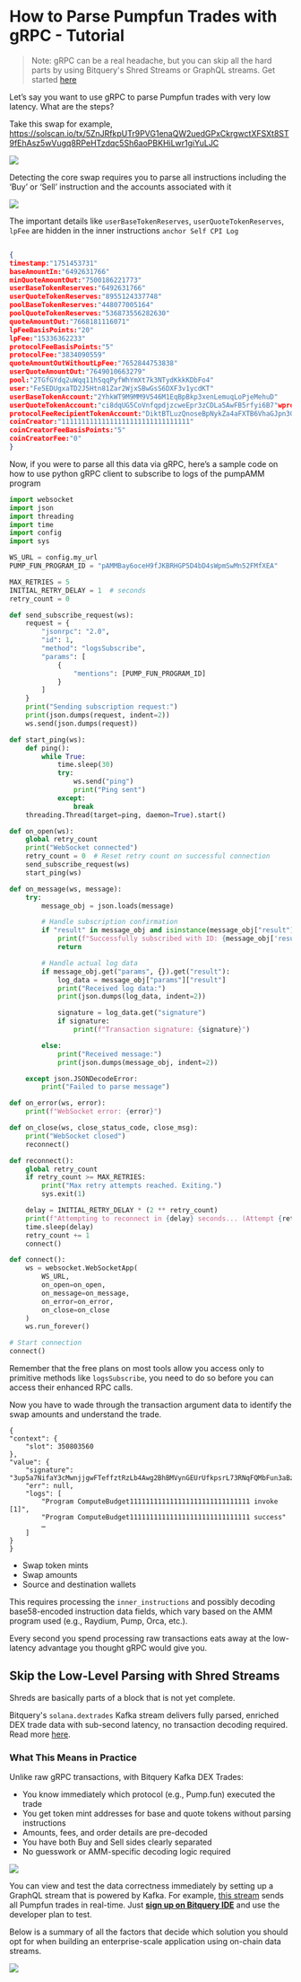 # How to Parse Pumpfun Trades with gRPC - Tutorial

> Note: gRPC can be a real headache, but you can skip all the hard parts by using Bitquery's Shred Streams or GraphQL streams. Get started [here](https://ide.bitquery.io/Pumpfun-DEX-Trades-stream)

Let’s say you want to use gRPC to parse Pumpfun trades with very low latency. What are the steps?

Take this swap for example, https://solscan.io/tx/5ZnJRfkpUTr9PVG1enaQW2uedGPxCkrgwctXFSXt8ST9fEhAsz5wVugq8RPeHTzdqc5Sh6aoPBKHiLwr1giYuLJC

![](/solscan.png)

Detecting the core swap requires you to parse all instructions including the ‘Buy’ or ‘Sell’ instruction and the accounts associated with it

![](/solscanlog.png)

The important details like `userBaseTokenReserves`, `userQuoteTokenReserves`, `lpFee` are hidden in the inner instructions `anchor Self CPI Log`

```JSON

{
timestamp:"1751453731"
baseAmountIn:"6492631766"
minQuoteAmountOut:"7500186221773"
userBaseTokenReserves:"6492631766"
userQuoteTokenReserves:"8955124337748"
poolBaseTokenReserves:"448077005164"
poolQuoteTokenReserves:"536873556282630"
quoteAmountOut:"7668181116071"
lpFeeBasisPoints:"20"
lpFee:"15336362233"
protocolFeeBasisPoints:"5"
protocolFee:"3834090559"
quoteAmountOutWithoutLpFee:"7652844753838"
userQuoteAmountOut:"7649010663279"
pool:"2TGfGYdq2uWqq11hSqqPyfWhYmXt7k3NTydKkkKDbFo4"
user:"Fe5EDUgxaTD2J5Htn81Zar2WjxSBwGsS6DXF3v1ycdKT"
userBaseTokenAccount:"2YhkWT9M9MM9V546M1EqBpBkp3xenLemuqLoPjeMehuD"
userQuoteTokenAccount:"ci8dqUG5CoVnfqpdjzcweEpr3zCDLa5AwFB5rfyi6B7"wprotocolFeeRecipient:"7VtfL8fvgNfhz17qKRMjzQEXgbdpnHHHQRh54R9jP2RJ"
protocolFeeRecipientTokenAccount:"DiktBTLuzQnoseBpNykZa4aFXTB6VhaGJpn3CrHEBDGd"
coinCreator:"11111111111111111111111111111111"
coinCreatorFeeBasisPoints:"5"
coinCreatorFee:"0"
}

```

Now, if you were to parse all this data via gRPC, here’s a sample code on how to use python gRPC client to subscribe to logs of the pumpAMM program

```python
import websocket
import json
import threading
import time
import config
import sys

WS_URL = config.my_url
PUMP_FUN_PROGRAM_ID = "pAMMBay6oceH9fJKBRHGP5D4bD4sWpmSwMn52FMfXEA"

MAX_RETRIES = 5
INITIAL_RETRY_DELAY = 1  # seconds
retry_count = 0

def send_subscribe_request(ws):
    request = {
        "jsonrpc": "2.0",
        "id": 1,
        "method": "logsSubscribe",
        "params": [
            {
                "mentions": [PUMP_FUN_PROGRAM_ID]
            }
        ]
    }
    print("Sending subscription request:")
    print(json.dumps(request, indent=2))
    ws.send(json.dumps(request))

def start_ping(ws):
    def ping():
        while True:
            time.sleep(30)
            try:
                ws.send("ping")
                print("Ping sent")
            except:
                break
    threading.Thread(target=ping, daemon=True).start()

def on_open(ws):
    global retry_count
    print("WebSocket connected")
    retry_count = 0  # Reset retry count on successful connection
    send_subscribe_request(ws)
    start_ping(ws)

def on_message(ws, message):
    try:
        message_obj = json.loads(message)

        # Handle subscription confirmation
        if "result" in message_obj and isinstance(message_obj["result"], int):
            print(f"Successfully subscribed with ID: {message_obj['result']}")
            return

        # Handle actual log data
        if message_obj.get("params", {}).get("result"):
            log_data = message_obj["params"]["result"]
            print("Received log data:")
            print(json.dumps(log_data, indent=2))

            signature = log_data.get("signature")
            if signature:
                print(f"Transaction signature: {signature}")

        else:
            print("Received message:")
            print(json.dumps(message_obj, indent=2))

    except json.JSONDecodeError:
        print("Failed to parse message")

def on_error(ws, error):
    print(f"WebSocket error: {error}")

def on_close(ws, close_status_code, close_msg):
    print("WebSocket closed")
    reconnect()

def reconnect():
    global retry_count
    if retry_count >= MAX_RETRIES:
        print("Max retry attempts reached. Exiting.")
        sys.exit(1)

    delay = INITIAL_RETRY_DELAY * (2 ** retry_count)
    print(f"Attempting to reconnect in {delay} seconds... (Attempt {retry_count + 1}/{MAX_RETRIES})")
    time.sleep(delay)
    retry_count += 1
    connect()

def connect():
    ws = websocket.WebSocketApp(
        WS_URL,
        on_open=on_open,
        on_message=on_message,
        on_error=on_error,
        on_close=on_close
    )
    ws.run_forever()

# Start connection
connect()
```

Remember that the free plans on most tools allow you access only to primitive methods like `logsSubscribe`, you need to do so before you can access their enhanced RPC calls.

Now you have to wade through the transaction argument data to identify the swap amounts and understand the trade.

```
{
"context": {
    "slot": 350803560
},
"value": {
    "signature": "3up5a7NifaY3cMwnjjgwFTeffztRzLb4Awg2BhBMVynGEUrUfkpsrL73RNqFQMbFun3aBz3ns5MspGDyPKogdqJX",
    "err": null,
    "logs": [
        "Program ComputeBudget111111111111111111111111111111 invoke [1]",
        "Program ComputeBudget111111111111111111111111111111 success"
        …
    ]
}
}
```

- Swap token mints
- Swap amounts
- Source and destination wallets

This requires processing the `inner_instructions` and possibly decoding base58-encoded instruction data fields, which vary based on the AMM program used (e.g., Raydium, Pump, Orca, etc.).

Every second you spend processing raw transactions eats away at the low-latency advantage you thought gRPC would give you.

## Skip the Low-Level Parsing with Shred Streams

Shreds are basically parts of a block that is not yet complete.

Bitquery's `solana.dextrades` Kafka stream delivers fully parsed, enriched DEX trade data with sub-second latency, no transaction decoding required. Read more [here](https://docs.bitquery.io/docs/streams/real-time-solana-data/#kafka-stream-by-bitquery).

### What This Means in Practice

Unlike raw gRPC transactions, with Bitquery Kafka DEX Trades:

- You know immediately which protocol (e.g., Pump.fun) executed the trade
- You get token mint addresses for base and quote tokens without parsing instructions
- Amounts, fees, and order details are pre-decoded
- You have both Buy and Sell sides clearly separated
- No guesswork or AMM-specific decoding logic required

![](/stream.png)

You can view and test the data correctness immediately by setting up a GraphQL stream that is powered by Kafka. For example, [this stream](https://ide.bitquery.io/Pumpfun-DEX-Trades-stream) sends all Pumpfun trades in real-time. Just [**sign up on Bitquery IDE**](https://ide.bitquery.io/) and use the developer plan to test.

Below is a summary of all the factors that decide which solution you should opt for when building an enterprise-scale application using on-chain data streams.

![](/comparison.png)
